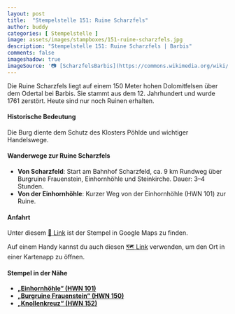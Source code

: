 ```yaml
---
layout: post
title:  "Stempelstelle 151: Ruine Scharzfels"
author: buddy
categories: [ Stempelstelle ]
image: assets/images/stampboxes/151-ruine-scharzfels.jpg
description: "Stempelstelle 151: Ruine Scharzfels | Barbis"
comments: false
imageshadow: true
imageSource: '📷 [ScharzfelsBarbis](https://commons.wikimedia.org/wiki/File:ScharzfelsBarbis.jpg) von <a href="//commons.wikimedia.org/wiki/User:Kassandro" title="User:Kassandro">Kassandro</a> unter Lizenz [CC BY-SA 3.0](https://creativecommons.org/licenses/by-sa/3.0)'
---
```


Die Ruine Scharzfels liegt auf einem 150 Meter hohen Dolomitfelsen über dem Odertal bei Barbis. Sie stammt aus dem 12. Jahrhundert und wurde 1761 zerstört. Heute sind nur noch Ruinen erhalten. 

#### Historische Bedeutung

Die Burg diente dem Schutz des Klosters Pöhlde und wichtiger Handelswege. 

#### Wanderwege zur Ruine Scharzfels

- **Von Scharzfeld**: Start am Bahnhof Scharzfeld, ca. 9 km Rundweg über Burgruine Frauenstein, Einhornhöhle und Steinkirche. Dauer: 3–4 Stunden. 
- **Von der Einhornhöhle**: Kurzer Weg von der Einhornhöhle (HWN 101) zur Ruine. 

#### Anfahrt

Unter diesem [📍 Link](https://www.google.com/maps/dir/?api=1&origin=&destination=51.62885%2C%2010.40893) ist der Stempel in Google Maps zu finden.

<div class="android-only">
  Auf einem Handy kannst du auch diesen 
  <a href="geo:51.62885,10.40893">🗺️ Link</a> 
  verwenden, um den Ort in einer Kartenapp zu öffnen.
  <p></p>
</div>

#### Stempel in der Nähe

- [**„Einhornhöhle“ (HWN 101)**](/stempelstelle-101-einhornhoehle)
- [**„Burgruine Frauenstein“ (HWN 150)**](/stempelstelle-150-burgruine-frauenstein)
- [**„Knollenkreuz“ (HWN 152)**](/stempelstelle-152-knollenkreuz)
